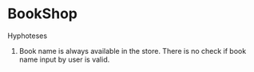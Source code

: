 # BookShop
Hyphoteses

1. Book name is always available in the store. There is no check if book name input by user is valid.
